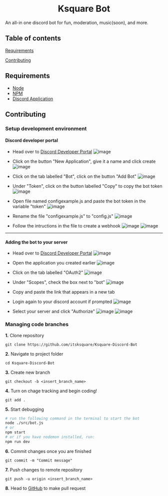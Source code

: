 <h1 align="center">Ksquare Bot</h1>

An all-in one discord bot for fun, moderation, music(soon), and more.

## Table of contents

[Requirements](#requirements)

[Contributing](#contributing)


## Requirements

- [Node](https://nodejs.org/en/)
- [NPM](https://www.npmjs.com/)
- [Discord Application](https://discord.com/developers/applications)


## Contributing

### Setup development environment

#### Discord developer portal

- Head over to [Discord Developer Portal](https://discord.com/developers/applications)
![image](https://user-images.githubusercontent.com/66553902/135720513-624616d8-0687-4fd9-999c-a13d80335c0e.png)


- Click on the button "New Application", give it a name and click create
![image](https://user-images.githubusercontent.com/66553902/135741374-3092ae21-724e-4114-8f20-f43747854850.png)


- Click on the tab labelled "Bot", click on the button "Add Bot"
![image](https://user-images.githubusercontent.com/66553902/135741376-0d6f8946-9205-4059-9299-9c8ad9c48fa6.png)


- Under "Token", click on the button labelled "Copy" to copy the bot token
![image](https://user-images.githubusercontent.com/66553902/135741382-12c4ca70-5a38-409a-9518-dfe40f365d37.png)

- Open file named configexample.js and paste the bot token in the variable "token"
![image](https://user-images.githubusercontent.com/66553902/135721301-d8097ab7-2f10-42ea-8dec-16528a7b6894.png)

- Rename the file "configexample.js" to "config.js"
![image](https://user-images.githubusercontent.com/66553902/135721398-891e1093-015b-4eeb-b05d-3571aca157ac.png)

- Follow the intructions in the file to create a webhook
![image](https://user-images.githubusercontent.com/66553902/135741402-506e2fb9-2c4f-405c-8e55-cb8a831b7aa2.png)
![image](https://user-images.githubusercontent.com/66553902/135722789-305411d1-6c4e-4a77-8038-03799199f3f6.png)

<hr>

#### Adding the bot to your server

- Head over to [Discord Developer Portal](https://discord.com/developers/applications)
![image](https://user-images.githubusercontent.com/66553902/135742228-1f4c9670-0909-4c5a-ac46-a0785e4bd1a1.png)

- Open the application you created earlier
![image](https://user-images.githubusercontent.com/66553902/135721958-85336829-6bf4-4da6-ba14-1acefb30ecb8.png)

- Click on the tab labelled "OAuth2"
![image](https://user-images.githubusercontent.com/66553902/135742140-48336f01-b23a-4dea-8c88-6fb4b6285c85.png)

- Under "Scopes", check the box next to "bot"
![image](https://user-images.githubusercontent.com/66553902/135742145-b2c7902f-d908-443c-b51b-118eb1c3b5c6.png)

- Copy and paste the link that appears in a new tab
- Login again to your discord account if prompted
![image](https://user-images.githubusercontent.com/66553902/135742159-c39b5bac-5088-482a-926d-44588f674086.png)

- Select your server and click "Authorize"
![image](https://user-images.githubusercontent.com/66553902/135742178-973ddc64-eaf4-41a4-adbe-1f68d2eda219.png)
![image](https://user-images.githubusercontent.com/66553902/135742183-eca7d32d-b748-460a-82bc-b4d048f4d983.png)


### Managing code branches

**1.** Clone repository

```
git clone https://github.com/itsksquare/Ksquare-Discord-Bot
```

**2.** Navigate to project folder

```
cd Ksquare-Discord-Bot
```

**3.** Create new branch

```
git checkout -b <insert_branch_name>
```

**4.** Turn on chage tracking and begin coding!

```
git add .
```

**5.** Start debugging

```bash
# run the following command in the terminal to start the bot
node ./src/bot.js
# or
npm start
# or if you have nodemon installed, run:
npm run dev
```

**6.** Commit changes once you are finished

```
git commit -m "Commit message"
```

**7.** Push changes to remote repository

```
git push -u origin <insert_branch_name>
```

**8.** Head to [GitHub](https://github.com/itsksquare/Ksquare-Discord-Bot/pulls) to make pull request
